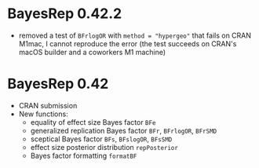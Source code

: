 # BayesRep 0.42.2
- removed a test of `BFrlogOR` with `method = "hypergeo"` that fails on CRAN
  M1mac, I cannot reproduce the error (the test succeeds on CRAN's macOS builder
  and a coworkers M1 machine)

# BayesRep 0.42

- CRAN submission
- New functions:
  * equality of effect size Bayes factor `BFe`
  * generalized replication Bayes factor `BFr`, `BFrlogOR`, `BFrSMD`
  * sceptical Bayes factor `BFs`, `BFslogOR`, `BFsSMD`
  * effect size posterior distribution `repPosterior`
  * Bayes factor formatting `formatBF`

